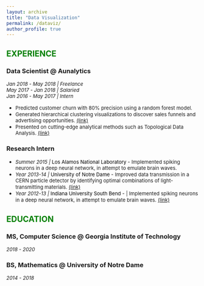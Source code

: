 ```yaml
---
layout: archive
title: "Data Visualization"
permalink: /dataviz/
author_profile: true
---
```

## <font color="green">EXPERIENCE</font>

### Data Scientist @ Aunalytics
*<font size="2">Jan 2018 - May 2018 | Freelance</font>*  
*<font size="2">May 2017 - Jan 2018 | Salaried</font>*  
*<font size="2">Jan 2016 - May 2017 | Intern</font>*

* <font size="2">Predicted customer churn with 80% precision using a random forest model.</font>  
* <font size="2">Generated hierarchical clustering visualizations to discover sales funnels and advertising opportunities. </font><font size="2" color="blue"><a href="https://jpskycak.github.io/files/skycak-aunalytics-salesfunnel.pdf">(link)</a></font>  
* <font size="2">Presented on cutting-edge analytical methods such as Topological Data Analysis. </font><font size="2" color="blue"><a href="https://jpskycak.github.io/files/skycak-aunalytics-tda.pdf">(link)</a></font>

### Research Intern
* *<font size="2">Summer 2015 | </font>*<font size="2" color="black">Los Alamos National Laboratory -</font> <font size="2"> Implemented spiking neurons in a deep neural network, in attempt to emulate brain waves.</font>  
* *<font size="2">Year 2013-14 | </font>*<font size="2" color="black">University of Notre Dame -</font> <font size="2"> Improved data transmission in a CERN particle detector by identifying optimal combinations of light-transmitting materials.</font> <font size="2" color="blue"><a href="https://jpskycak.github.io/files/skycak-nd-particledetector.pdf">(link)</a></font>
* *<font size="2">Year 2012-13 | </font>*<font size="2" color="black">Indiana University South Bend -</font> <font size="2">| Implemented spiking neurons in a deep neural network, in attempt to emulate brain waves.</font> <font size="2" color="blue"><a href="https://jpskycak.github.io/files/skycak-iusb-particledetector.pdf">(link)</a></font>

## <font color="green">EDUCATION</font>

### MS, Computer Science @ Georgia Institute of Technology
*<font size="2">2018 - 2020</font>*

### BS, Mathematics @ University of Notre Dame  
*<font size="2">2014 - 2018</font>*
